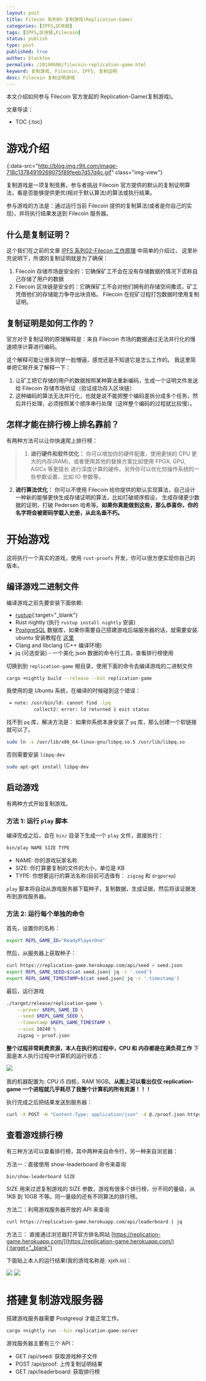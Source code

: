 ```yaml
---
layout: post
title: Filecon 系列05-复制游戏(Replication-Game)
categories: [IPFS,区块链]
tags: [IPFS,区块链,Filecoin]
status: publish
type: post
published: true
author: blackfox
permalink: /20190606/filecoin-replication-game.html
keyword: 复制游戏, Filecoin, IPFS, 复制证明
desc: Filecoin 复制证明游戏
---
```


本文介绍如何参与 Filecoin 官方发起的 Replication-Game(复制游戏)。


文章导读：

* TOC
{:toc}


# 游戏介绍

![](/images/1px.png){:data-src="http://blog.img.r9it.com/image-718c13784919269075f89feeb7d57d4c.gif" class="img-view"}

复制游戏是一项复制竞赛，参与者挑战 Filecoin 官方提供的默认的复制证明算法，看是否能够提供更优(相对于默认算法)的算法或执行结果。

参与游戏的方法是：通过运行当前 Filecoin 提供的复制算法(或者是你自己的实现)，并将执行结果发送到 Filecoin 服务器。

## 什么是复制证明？

这个我们在之前的文章 [IPFS 系列02-Filecon 工作原理](/20190226/how-filecoin-work.html#复制证明) 中简单的介绍过，
这里补充说明下，所谓的复制证明就是为了确保：

1. Filecoin 存储市场是安全的：它确保矿工不会在没有存储数据的情况下谎称自己存储了用户的数据
2. Filecoin 区块链是安全的：它确保矿工不会对他们拥有的存储空间撒谎，矿工凭借他们的存储能力争夺出块资格。
Filecoin 在挖矿过程打包数据时使用复制证明。

## 复制证明是如何工作的？

官方对于复制证明的原理解释是：来自 Filecoin 市场的数据通过无法并行化的慢速顺序计算进行编码。

这个解释可能让很多同学一脸懵逼，感觉还是不知道它是怎么工作的。 我这里简单把它掰开来了解释一下：

1. 让矿工把它存储的用户的数据按照某种算法重新编码，生成一个证明文件发送给 Filecoin 存储市场验证（验证成功存入区块链）
2. 这种编码的算法无法并行化，也就是说不能把整个编码差拆分成多个任务，然后并行处理，必须按照某个顺序串行处理（这样整个编码的过程就比较慢）。

## 怎样才能在排行榜上排名靠前？

有两种方法可以让你快速爬上排行榜：

> 1. __进行硬件和软件优化：__ 你可以增加你的硬件配置，使用更快的 CPU 更大的内存(RAM)，或者使用其他的替换方案比如使用 FPGA, GPU, ASICs 等更擅长
进行深度计算的硬件。另外你可以优化你操作系统的一些参数设置，比如 IO 参数等。
2. __进行算法优化：__ 你可以不使用 Filecoin 给你提供的默认实现算法，自己设计一种新的能够更快生成存储证明的算法，比如打破顺序假设，
生成存储更少数据的证明，打破 Pedersen 哈希等。__如果你真能做到这些，那么恭喜你，你的名字将会被密码学载入史册，从此名垂不朽。__

# 开始游戏

这将执行一个真实的游戏，使用 `rust-proofs` 开发，你可以很方便实现你自己的版本。

## 编译游戏二进制文件

编译游戏之前先要安装下面依赖:

* [rustup](https://www.rust-lang.org/tools/install){:target="_blank"}
* Rust nightly (执行 `rustup install nightly` 安装)
* [PostgreSQL](https://www.postgresql.org/) 数据库，如果你需要自己搭建游戏后端服务器的话，就需要安装. ubuntu 安装教程在
[这里](https://www.postgresql.org/download/linux/ubuntu/)
* Clang and libclang (C++ 编译环境)
* jq (可选安装) - 一个美化 json 数据的命令行工具，查看排行榜使用

切换到到 `replication-game` 根目录，使用下面的命令去编译游戏的二进制文件

```bash
cargo +nightly build --release --bin replication-game
```

我使用的是 Ubuntu 系统，在编译的时候碰到这个错误：

```bash
 = note: /usr/bin/ld: cannot find -lpq
          collect2: error: ld returned 1 exit status
```

找不到 `pq` 库，解决方法是： 如果你系统本身安装了 `pq` 库，那么创建一个软链接就可以了。

```bash
sudo ln -s /usr/lib/x86_64-linux-gnu/libpq.so.5 /usr/lib/libpq.so
```

否则需要安装 `libpq-dev`

```bash
sudo apt-get install libpq-dev
```

## 启动游戏

有两种方式开始复制游戏。

### 方法 1: 运行 `play` 脚本

编译完成之后，会在 `bin/` 目录下生成一个 `play` 文件，直接执行：

```bash
bin/play NAME SIZE TYPE
```
* NAME: 你的游戏玩家名称
* SIZE: 你打算要复制的文件的大小，单位是 KB
* TYPE: 你想要运行的算法名称(目前可选值有： `zigzag` 和 `drgporep`)

`play` 脚本将自动从游戏服务器下载种子，复制数据，生成证据，然后将该证据发布到游戏服务器。

### 方法 2: 运行每个单独的命令
首先，设置你的名称：

```bash
export REPL_GAME_ID="ReadyPlayerOne"
```
然后，从服务器上获取种子：

```bash
curl https://replication-game.herokuapp.com/api/seed > seed.json
export REPL_GAME_SEED=$(cat seed.json| jq -r '.seed')
export REPL_GAME_TIMESTAMP=$(cat seed.json| jq -r '.timestamp')
```

最后，运行游戏

```bash
./target/release/replication-game \
	--prover $REPL_GAME_ID \
	--seed $REPL_GAME_SEED \
	--timestamp $REPL_GAME_TIMESTAMP \
	--size 10240 \
	zigzag > proof.json
```

**整个过程非常耗费资源，本人在执行的过程中，CPU 和 内存都是在满负荷工作** 下面是本人执行过程中计算机的运行状态：

<img class="img-view" data-src="http://blog.img.r9it.com/image-219c3cc8aa7ccb60f5fede054a7c1b4b.png" src="/images/1px.png" />

我的机器配置为: CPU i5 四核，RAM 16GB。**从图上可以看出仅仅 replication-game 一个进程就几乎耗尽了我整个计算机的所有资源！！！**

执行完成之后把结果发送到服务器：

```bash
curl -X POST -H "Content-Type: application/json" -d @./proof.json https://replication-game.herokuapp.com/api/proof
```

## 查看游戏排行榜

有三种方法可以查看排行榜，其中两种来自命令行，另一种来自浏览器：

方法一：直接使用 show-leaderboard 命令来查询

```bash
bin/show-leaderboard SIZE
```
SIZE 用来过滤复制游戏的 SIZE 参数，游戏有很多个排行榜，分不同的量级，从 1KB 到 10GB 不等。同一量级的还有不同算法的排行榜。

方法二：利用游戏服务器开放的 API 来查询

```bash
curl https://replication-game.herokuapp.com/api/leaderboard | jq
```

方法三： 直接通过浏览器打开官方排名网站 [https://replication-game.herokuapp.com/](https://replication-game.herokuapp.com/){:target="_blank"}

下面贴上本人的运行结果(我的游戏名称是: xjxh.io)：

<img class="img-view" data-src="http://blog.img.r9it.com/image-a443577e637e9febd53d7028fb9a3d0e.png" src="/images/1px.png" />

<img class="img-view" data-src="http://blog.img.r9it.com/image-5d364dbfdebb2ca541d181d9aee195a0.png" src="/images/1px.png" />

# 搭建复制游戏服务器

搭建游戏服务器需要 Postgresql 才能正常工作。

```bash
cargo +nightly run --bin replication-game-server
```

游戏服务器主要有三个 API：

* GET /api/seed: 获取游戏种子文件
* POST /api/proof: 上传复制证明结果
* GET /api/leaderboard: 获取排行榜
